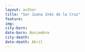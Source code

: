 ```yaml
---
layout: author
title: "Sor Juana Inés de la Cruz"
feature: 
img:
city-born: 
date-born: Noviembre
city-death: 
date-death: Abril
---
```

